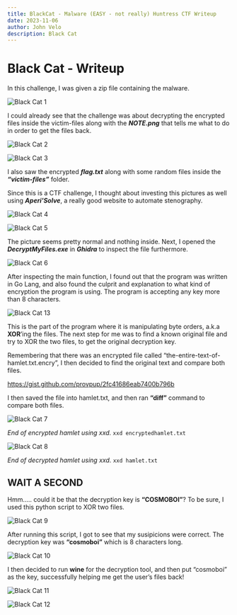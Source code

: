 ```yaml
---
title: BlackCat - Malware (EASY - not really) Huntress CTF Writeup
date: 2023-11-06
author: John Velo
description: Black Cat
---
```


# Black Cat - Writeup

In this challenge, I was given a zip file containing the malware. 

![Black Cat 1](/blackcat/Picture1.png)

I could already see that the challenge was about decrypting the encrypted files inside the victim-files along with the ***NOTE.png*** that tells me what to do in order to get the files back. 

![Black Cat 2](/blackcat/Picture2.png)



![Black Cat 3](/blackcat/Picture3.png)

I also saw the encrypted ***flag.txt*** along with some random files inside the ***“victim-files”*** folder.

Since this is a CTF challenge, I thought about investing this pictures as well using ***Aperi'Solve***, a really good website to automate stenography. 


![Black Cat 4](/blackcat/Picture4.png)


![Black Cat 5](/blackcat/Picture5.png)

The picture seems pretty normal and nothing inside. 
Next, I opened the ***DecryptMyFiles.exe*** in ***Ghidra*** to inspect the file furthermore.

![Black Cat 6](/blackcat/Picture6.png)

After inspecting the main function, I found out that the program was written in Go Lang, and also found the culprit and explanation to what kind of encryption the program is using. The program is accepting any key more than 8 characters.

![Black Cat 13](/blackcat/Picture13.png)

This is the part of the program where it is manipulating byte orders, a.k.a **XOR**’ing the files. The next step for me was to find a known original file and try to XOR the two files, to get the original decryption key.

Remembering that there was an encrypted file called “the-entire-text-of-hamlet.txt.encry”, I then decided to find the original text and compare both files. 

https://gist.github.com/provpup/2fc41686eab7400b796b

I then saved the file into hamlet.txt, and then ran **“diff”** command to compare both files. 

![Black Cat 7](/blackcat/Picture7.png)

*End of encrypted hamlet using xxd.* ```xxd encryptedhamlet.txt```

![Black Cat 8](/blackcat/Picture8.png)

*End of decrypted hamlet using xxd.* ```xxd hamlet.txt```

## WAIT A SECOND
Hmm….. could it be that the decryption key is **“COSMOBOI”**?
To be sure, I used this python script to XOR two files.

![Black Cat 9](/blackcat/Picture9.png)

After running this script, I got to see that my susipicions were correct. The decryption key was **“cosmoboi”** which is 8 characters long. 

![Black Cat 10](/blackcat/Picture10.png)

I then decided to run **wine** for the decryption tool, and then put “cosmoboi” as the key, successfully helping me get the user’s files back!

![Black Cat 11](/blackcat/Picture11.png)

![Black Cat 12](/blackcat/Picture12.png)

